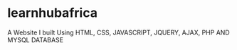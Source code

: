 # learnhubafrica
A Website I built Using HTML, CSS, JAVASCRIPT, JQUERY, AJAX, PHP AND MYSQL DATABASE
